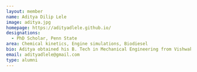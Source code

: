 ```yaml
---
layout: member
name: Aditya Dilip Lele
image: aditya.jpg
homepage: https://adityadlele.github.io/
designations: 
  - PhD Scholar, Penn State
area: Chemical kinetics, Engine simulations, Biodiesel
bio: Aditya obtained his B. Tech in Mechanical Engineering from Vishwakarma Institute of Technology, Pune in 2015. He received his Masters at IIT Madras in 2018, for his work on kinetic modeling of biodiesel surrogates and reacting flow simulations in CI engines. His thesis was co-advised by Dr. K. Anand at IIT Madras. He is currently pursuing his PhD at Penn State.
email: adityadlele@gmail.com 
type: alumni
---
```

